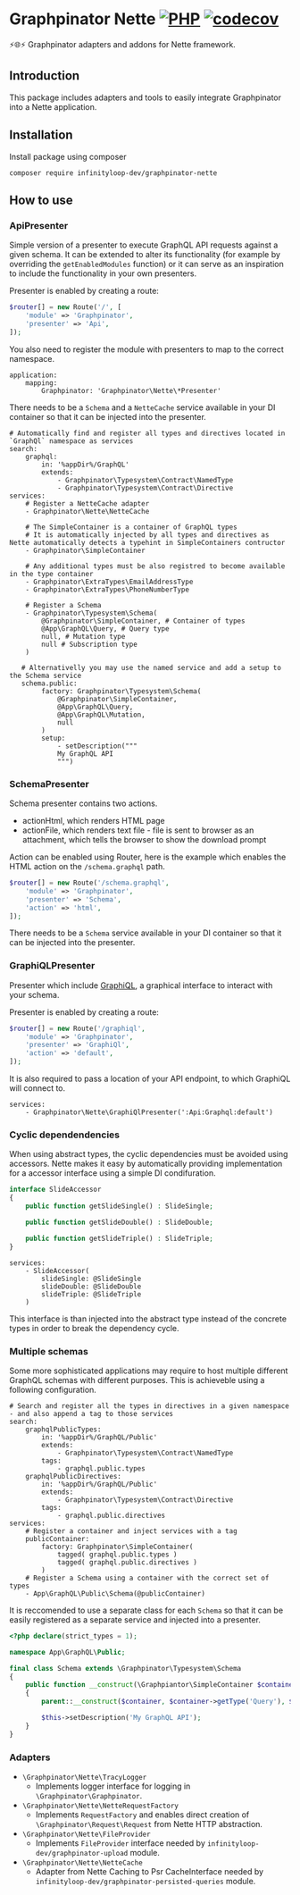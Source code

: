 # Graphpinator Nette [![PHP](https://github.com/infinityloop-dev/graphpinator-nette/workflows/PHP/badge.svg?branch=master)](https://github.com/infinityloop-dev/graphpinator-nette/actions?query=workflow%3APHP) [![codecov](https://codecov.io/gh/infinityloop-dev/graphpinator-nette/branch/master/graph/badge.svg)](https://codecov.io/gh/infinityloop-dev/graphpinator-nette)

:zap::globe_with_meridians::zap: Graphpinator adapters and addons for Nette framework.

## Introduction

This package includes adapters and tools to easily integrate Graphpinator into a Nette application.

## Installation

Install package using composer

```composer require infinityloop-dev/graphpinator-nette```

## How to use

### ApiPresenter

Simple version of a presenter to execute GraphQL API requests against a given schema. It can be extended to alter its functionality (for example by overriding the `getEnabledModules` function) or it can serve as an inspiration to include the functionality in your own presenters.

Presenter is enabled by creating a route:

```php
$router[] = new Route('/', [
    'module' => 'Graphpinator',
    'presenter' => 'Api',
]);
```

You also need to register the module with presenters to map to the correct namespace.

```neon
application:
    mapping:
        Graphpinator: 'Graphpinator\Nette\*Presenter'
```

There needs to be a `Schema` and a `NetteCache` service available in your DI container so that it can be injected into the presenter.

```neon
# Automatically find and register all types and directives located in `GraphQl` namespace as services
search:
    graphql:
        in: '%appDir%/GraphQL'
        extends:
            - Graphpinator\Typesystem\Contract\NamedType
            - Graphpinator\Typesystem\Contract\Directive
services:
    # Register a NetteCache adapter
    - Graphpinator\Nette\NetteCache

    # The SimpleContainer is a container of GraphQL types
    # It is automatically injected by all types and directives as Nette automatically detects a typehint in SimpleContainers contructor
    - Graphpinator\SimpleContainer

    # Any additional types must be also registred to become available in the type container
    - Graphpinator\ExtraTypes\EmailAddressType
    - Graphpinator\ExtraTypes\PhoneNumberType

    # Register a Schema
    - Graphpinator\Typesystem\Schema(
        @Graphpinator\SimpleContainer, # Container of types
        @App\GraphQL\Query, # Query type
        null, # Mutation type
        null # Subscription type
    )

   # Alternativelly you may use the named service and add a setup to the Schema service
   schema.public:
        factory: Graphpinator\Typesystem\Schema(
            @Graphpinator\SimpleContainer,
            @App\GraphQL\Query,
            @App\GraphQL\Mutation,
            null
        )
        setup:
            - setDescription("""
            My GraphQL API
            """)
```

### SchemaPresenter

Schema presenter contains two actions.
- actionHtml, which renders HTML page
- actionFile, which renders text file - file is sent to browser as an attachment, which tells the browser to show the download prompt

Action can be enabled using Router, here is the example which enables the HTML action on the `/schema.graphql` path.

```php
$router[] = new Route('/schema.graphql',
    'module' => 'Graphpinator',
    'presenter' => 'Schema',         
    'action' => 'html',
]);
```

There needs to be a `Schema` service available in your DI container so that it can be injected into the presenter.

### GraphiQLPresenter

Presenter which include [GraphiQL](https://github.com/graphql/graphiql/tree/main/packages/graphiql#readme), a graphical interface to interact with your schema.

Presenter is enabled by creating a route:

```php
$router[] = new Route('/graphiql',
    'module' => 'Graphpinator',
    'presenter' => 'GraphiQl',         
    'action' => 'default',
]);
```

It is also required to pass a location of your API endpoint, to which GraphiQL will connect to.

```neon
services:
    - Graphpinator\Nette\GraphiQlPresenter(':Api:Graphql:default')
```

### Cyclic dependendencies

When using abstract types, the cyclic dependencies must be avoided using accessors. Nette makes it easy by automatically providing implementation for a accessor interface using a simple DI condifuration.
    
```php
interface SlideAccessor
{
    public function getSlideSingle() : SlideSingle;

    public function getSlideDouble() : SlideDouble;

    public function getSlideTriple() : SlideTriple;
}
```

```neon
services:
    - SlideAccessor(
        slideSingle: @SlideSingle
        slideDouble: @SlideDouble
        slideTriple: @SlideTriple
    )
```

This interface is than injected into the abstract type instead of the concrete types in order to break the dependency cycle.

### Multiple schemas

Some more sophisticated applications may require to host multiple different GraphQL schemas with different purposes.
This is achieveble using a following configuration.

```neon
# Search and register all the types in directives in a given namespace - and also append a tag to those services
search:
    graphqlPublicTypes:
        in: '%appDir%/GraphQL/Public'
        extends:
            - Graphpinator\Typesystem\Contract\NamedType
        tags:
            - graphql.public.types
    graphqlPublicDirectives:
        in: '%appDir%/GraphQL/Public'
        extends:
            - Graphpinator\Typesystem\Contract\Directive
        tags:
            - graphql.public.directives
services:
    # Register a container and inject services with a tag
    publicContainer:
        factory: Graphpinator\SimpleContainer(
            tagged( graphql.public.types )
            tagged( graphql.public.directives )
        )
    # Register a Schema using a container with the correct set of types
    - App\GraphQL\Public\Schema(@publicContainer)
```

It is reccomended to use a separate class for each `Schema` so that it can be easily registered as a separate service and injected into a presenter.

```php
<?php declare(strict_types = 1);

namespace App\GraphQL\Public;

final class Schema extends \Graphpinator\Typesystem\Schema
{
    public function __construct(\Graphpiantor\SimpleContainer $container)
    {
        parent::__construct($container, $container->getType('Query'), $container->getType('Mutation'));

        $this->setDescription('My GraphQL API');
    }
}
```

### Adapters

- `\Graphpinator\Nette\TracyLogger`
    - Implements logger interface for logging in `\Graphpinator\Graphpinator`.
- `\Graphpinator\Nette\NetteRequestFactory`
    - Implements `RequestFactory` and enables direct creation of `\Graphpinator\Request\Request` from Nette HTTP abstraction.
- `\Graphpinator\Nette\FileProvider`
    - Implements `FileProvider` interface needed by `infinityloop-dev/graphpinator-upload` module.
- `\Graphpinator\Nette\NetteCache`
    - Adapter from Nette Caching to Psr CacheInterface needed by `infinityloop-dev/graphpinator-persisted-queries` module.
